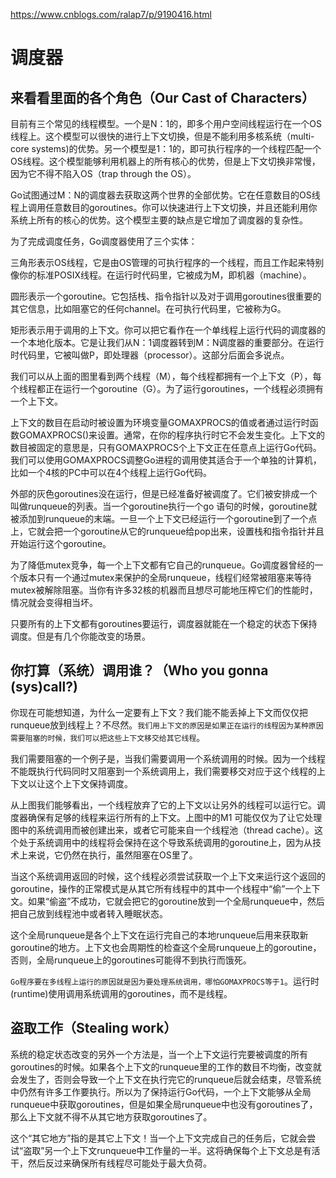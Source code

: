 
https://www.cnblogs.com/ralap7/p/9190416.html


# 调度器
来看看里面的各个角色（Our Cast of Characters）
-----------------------------------------
目前有三个常见的线程模型。一个是N：1的，即多个用户空间线程运行在一个OS线程上。这个模型可以很快的进行上下文切换，但是不能利用多核系统（multi-core systems)的优势。另一个模型是1：1的，即可执行程序的一个线程匹配一个OS线程。这个模型能够利用机器上的所有核心的优势，但是上下文切换非常慢，因为它不得不陷入OS（trap through the OS）。

Go试图通过M：N的调度器去获取这两个世界的全部优势。它在任意数目的OS线程上调用任意数目的goroutines。你可以快速进行上下文切换，并且还能利用你系统上所有的核心的优势。这个模型主要的缺点是它增加了调度器的复杂性。

为了完成调度任务，Go调度器使用了三个实体：



 

三角形表示OS线程，它是由OS管理的可执行程序的一个线程，而且工作起来特别像你的标准POSIX线程。在运行时代码里，它被成为M，即机器（machine）。

圆形表示一个goroutine。它包括栈、指令指针以及对于调用goroutines很重要的其它信息，比如阻塞它的任何channel。在可执行代码里，它被称为G。

矩形表示用于调用的上下文。你可以把它看作在一个单线程上运行代码的调度器的一个本地化版本。它是让我们从N：1调度器转到M：N调度器的重要部分。在运行时代码里，它被叫做P，即处理器（processor）。这部分后面会多说点。



 

我们可以从上面的图里看到两个线程（M），每个线程都拥有一个上下文（P），每个线程都正在运行一个goroutine（G）。为了运行goroutines，一个线程必须拥有一个上下文。

上下文的数目在启动时被设置为环境变量GOMAXPROCS的值或者通过运行时函数GOMAXPROCS()来设置。通常，在你的程序执行时它不会发生变化。上下文的数目被固定的意思是，只有GOMAXPROCS个上下文正在任意点上运行Go代码。我们可以使用GOMAXPROCS调整Go进程的调用使其适合于一个单独的计算机，比如一个4核的PC中可以在4个线程上运行Go代码。

外部的灰色goroutines没在运行，但是已经准备好被调度了。它们被安排成一个叫做runqueue的列表。当一个goroutine执行一个go 语句的时候，goroutine就被添加到runqueue的末端。一旦一个上下文已经运行一个goroutine到了一个点上，它就会把一个goroutine从它的runqueue给pop出来，设置栈和指令指针并且开始运行这个goroutine。

为了降低mutex竞争，每一个上下文都有它自己的runqueue。Go调度器曾经的一个版本只有一个通过mutex来保护的全局runqueue，线程们经常被阻塞来等待mutex被解除阻塞。当你有许多32核的机器而且想尽可能地压榨它们的性能时，情况就会变得相当坏。

只要所有的上下文都有goroutines要运行，调度器就能在一个稳定的状态下保持调度。但是有几个你能改变的场景。

你打算（系统）调用谁？（Who you gonna (sys)call?)
------------------------------------------------------
你现在可能想知道，为什么一定要有上下文？我们能不能丢掉上下文而仅仅把runqueue放到线程上？不尽然。`我们用上下文的原因是如果正在运行的线程因为某种原因需要阻塞的时候，我们可以把这些上下文移交给其它线程`。

我们需要阻塞的一个例子是，当我们需要调用一个系统调用的时候。因为一个线程不能既执行代码同时又阻塞到一个系统调用上，我们需要移交对应于这个线程的上下文以让这个上下文保持调度。



 

从上图我们能够看出，一个线程放弃了它的上下文以让另外的线程可以运行它。调度器确保有足够的线程来运行所有的上下文。上图中的M1 可能仅仅为了让它处理图中的系统调用而被创建出来，或者它可能来自一个线程池（thread cache）。这个处于系统调用中的线程将会保持在这个导致系统调用的goroutine上，因为从技术上来说，它仍然在执行，虽然阻塞在OS里了。

当这个系统调用返回的时候，这个线程必须尝试获取一个上下文来运行这个返回的goroutine，操作的正常模式是从其它所有线程中的其中一个线程中“偷”一个上下文。如果“偷盗”不成功，它就会把它的goroutine放到一个全局runqueue中，然后把自己放到线程池中或者转入睡眠状态。

这个全局runqueue是各个上下文在运行完自己的本地runqueue后用来获取新goroutine的地方。上下文也会周期性的检查这个全局runqueue上的goroutine，否则，全局runqueue上的goroutines可能得不到执行而饿死。

`Go程序要在多线程上运行的原因就是因为要处理系统调用，哪怕GOMAXPROCS等于1`。运行时(runtime)使用调用系统调用的goroutines，而不是线程。

盗取工作（Stealing work）
-----------------------------
系统的稳定状态改变的另外一个方法是，当一个上下文运行完要被调度的所有goroutines的时候。如果各个上下文的runqueue里的工作的数目不均衡，改变就会发生了，否则会导致一个上下文在执行完它的runqueue后就会结束，尽管系统中仍然有许多工作要执行。所以为了保持运行Go代码，一个上下文能够从全局runqueue中获取goroutines，但是如果全局runqueue中也没有goroutines了，那么上下文就不得不从其它地方获取goroutines了。



 

这个“其它地方”指的是其它上下文！当一个上下文完成自己的任务后，它就会尝试“盗取”另一个上下文runqueue中工作量的一半。这将确保每个上下文总是有活干，然后反过来确保所有线程尽可能处于最大负荷。
